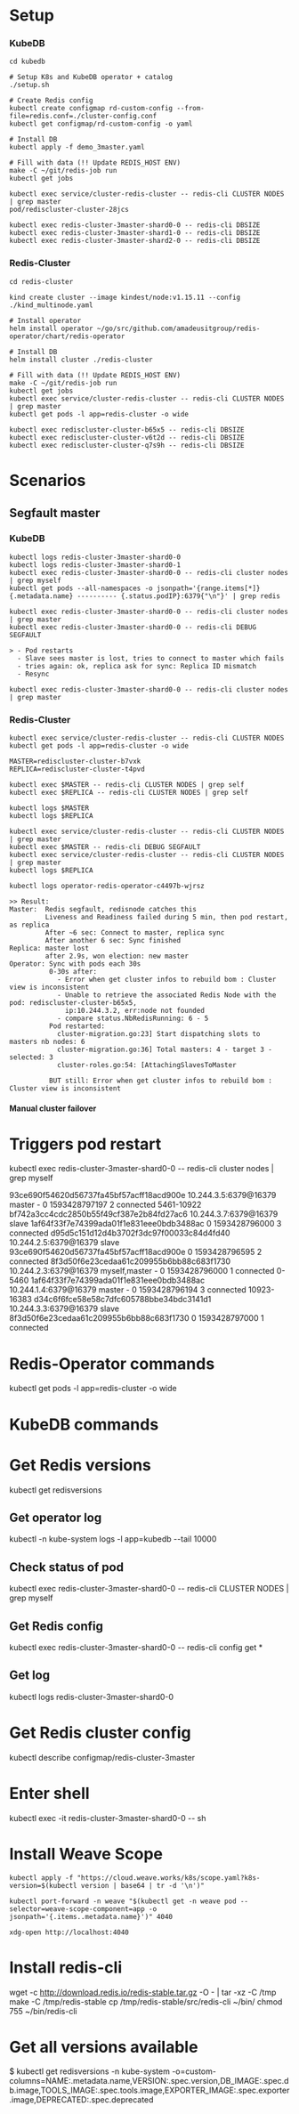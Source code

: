 # Setup

### KubeDB
```
cd kubedb

# Setup K8s and KubeDB operator + catalog
./setup.sh

# Create Redis config
kubectl create configmap rd-custom-config --from-file=redis.conf=./cluster-config.conf
kubectl get configmap/rd-custom-config -o yaml

# Install DB
kubectl apply -f demo_3master.yaml

# Fill with data (!! Update REDIS_HOST ENV)
make -C ~/git/redis-job run
kubectl get jobs

kubectl exec service/cluster-redis-cluster -- redis-cli CLUSTER NODES | grep master
pod/rediscluster-cluster-28jcs

kubectl exec redis-cluster-3master-shard0-0 -- redis-cli DBSIZE
kubectl exec redis-cluster-3master-shard1-0 -- redis-cli DBSIZE
kubectl exec redis-cluster-3master-shard2-0 -- redis-cli DBSIZE
```

### Redis-Cluster
```
cd redis-cluster

kind create cluster --image kindest/node:v1.15.11 --config ./kind_multinode.yaml

# Install operator
helm install operator ~/go/src/github.com/amadeusitgroup/redis-operator/chart/redis-operator

# Install DB
helm install cluster ./redis-cluster

# Fill with data (!! Update REDIS_HOST ENV)
make -C ~/git/redis-job run
kubectl get jobs
kubectl exec service/cluster-redis-cluster -- redis-cli CLUSTER NODES | grep master
kubectl get pods -l app=redis-cluster -o wide

kubectl exec rediscluster-cluster-b65x5 -- redis-cli DBSIZE
kubectl exec rediscluster-cluster-v6t2d -- redis-cli DBSIZE
kubectl exec rediscluster-cluster-q7s9h -- redis-cli DBSIZE
```

# Scenarios

## Segfault master

### KubeDB
```
kubectl logs redis-cluster-3master-shard0-0
kubectl logs redis-cluster-3master-shard0-1
kubectl exec redis-cluster-3master-shard0-0 -- redis-cli cluster nodes | grep myself
kubectl get pods --all-namespaces -o jsonpath='{range.items[*]}{.metadata.name} ---------- {.status.podIP}:6379{"\n"}' | grep redis

kubectl exec redis-cluster-3master-shard0-0 -- redis-cli cluster nodes | grep master
kubectl exec redis-cluster-3master-shard0-0 -- redis-cli DEBUG SEGFAULT

> - Pod restarts
  - Slave sees master is lost, tries to connect to master which fails
  - tries again: ok, replica ask for sync: Replica ID mismatch
  - Resync

kubectl exec redis-cluster-3master-shard0-0 -- redis-cli cluster nodes | grep master
```

### Redis-Cluster
```
kubectl exec service/cluster-redis-cluster -- redis-cli CLUSTER NODES
kubectl get pods -l app=redis-cluster -o wide

MASTER=rediscluster-cluster-b7vxk
REPLICA=rediscluster-cluster-t4pvd

kubectl exec $MASTER -- redis-cli CLUSTER NODES | grep self
kubectl exec $REPLICA -- redis-cli CLUSTER NODES | grep self

kubectl logs $MASTER
kubectl logs $REPLICA

kubectl exec service/cluster-redis-cluster -- redis-cli CLUSTER NODES | grep master
kubectl exec $MASTER -- redis-cli DEBUG SEGFAULT
kubectl exec service/cluster-redis-cluster -- redis-cli CLUSTER NODES | grep master
kubectl logs $REPLICA

kubectl logs operator-redis-operator-c4497b-wjrsz

>> Result:
Master:  Redis segfault, redisnode catches this
         Liveness and Readiness failed during 5 min, then pod restart, as replica
         After ~6 sec: Connect to master, replica sync
         After another 6 sec: Sync finished
Replica: master lost
         after 2.9s, won election: new master
Operator: Sync with pods each 30s
          0-30s after:
            - Error when get cluster infos to rebuild bom : Cluster view is inconsistent
            - Unable to retrieve the associated Redis Node with the pod: rediscluster-cluster-b65x5,
              ip:10.244.3.2, err:node not founded
            - compare status.NbRedisRunning: 6 - 5
          Pod restarted:
            cluster-migration.go:23] Start dispatching slots to masters nb nodes: 6
            cluster-migration.go:36] Total masters: 4 - target 3 - selected: 3
            cluster-roles.go:54: [AttachingSlavesToMaster

          BUT still: Error when get cluster infos to rebuild bom : Cluster view is inconsistent
```



#### Manual cluster failover


# Triggers pod restart

kubectl exec redis-cluster-3master-shard0-0 -- redis-cli cluster nodes | grep myself

93ce690f54620d56737fa45bf57acff18acd900e 10.244.3.5:6379@16379 master - 0 1593428797197 2 connected 5461-10922
bf742a3cc4cdc2850b55f49cf387e2b84fd27ac6 10.244.3.7:6379@16379 slave 1af64f33f7e74399ada01f1e831eee0bdb3488ac 0 1593428796000 3 connected
d95d5c151d12d4b3702f3dc97f00033c84d4fd40 10.244.2.5:6379@16379 slave 93ce690f54620d56737fa45bf57acff18acd900e 0 1593428796595 2 connected
8f3d50f6e23cedaa61c209955b6bb88c683f1730 10.244.2.3:6379@16379 myself,master - 0 1593428796000 1 connected 0-5460
1af64f33f7e74399ada01f1e831eee0bdb3488ac 10.244.1.4:6379@16379 master - 0 1593428796194 3 connected 10923-16383
d34c6f6fce58e58c7dfc605788bbe34bdc3141d1 10.244.3.3:6379@16379 slave 8f3d50f6e23cedaa61c209955b6bb88c683f1730 0 1593428797000 1 connected




# Redis-Operator commands
kubectl get pods -l app=redis-cluster -o wide



# KubeDB commands

# Get Redis versions
kubectl get redisversions

## Get operator log
kubectl -n kube-system logs -l app=kubedb --tail 10000

## Check status of pod
kubectl exec redis-cluster-3master-shard0-0 -- redis-cli CLUSTER NODES | grep myself

## Get Redis config
kubectl exec redis-cluster-3master-shard0-0 -- redis-cli config get \*

## Get log
kubectl logs redis-cluster-3master-shard0-0

# Get Redis cluster config
kubectl describe configmap/redis-cluster-3master

# Enter shell
kubectl exec -it redis-cluster-3master-shard0-0 -- sh

# Install Weave Scope

```
kubectl apply -f "https://cloud.weave.works/k8s/scope.yaml?k8s-version=$(kubectl version | base64 | tr -d '\n')"

kubectl port-forward -n weave "$(kubectl get -n weave pod --selector=weave-scope-component=app -o jsonpath='{.items..metadata.name}')" 4040

xdg-open http://localhost:4040
```


# Install redis-cli
wget -c http://download.redis.io/redis-stable.tar.gz -O - | tar -xz -C /tmp
make -C /tmp/redis-stable
cp /tmp/redis-stable/src/redis-cli ~/bin/
chmod 755 ~/bin/redis-cli

# Get all versions available
$ kubectl get redisversions -n kube-system  -o=custom-columns=NAME:.metadata.name,VERSION:.spec.version,DB_IMAGE:.spec.db.image,TOOLS_IMAGE:.spec.tools.image,EXPORTER_IMAGE:.spec.exporter.image,DEPRECATED:.spec.deprecated

